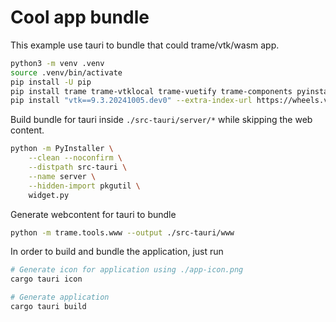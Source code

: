 # Cool app bundle

This example use tauri to bundle that could trame/vtk/wasm app.

```bash
python3 -m venv .venv
source .venv/bin/activate
pip install -U pip
pip install trame trame-vtklocal trame-vuetify trame-components pyinstaller
pip install "vtk==9.3.20241005.dev0" --extra-index-url https://wheels.vtk.org
```
Build bundle for tauri inside `./src-tauri/server/*` while skipping the web content.

```bash
python -m PyInstaller \
    --clean --noconfirm \
    --distpath src-tauri \
    --name server \
    --hidden-import pkgutil \
    widget.py
```

Generate webcontent for tauri to bundle

```bash
python -m trame.tools.www --output ./src-tauri/www
```
In order to build and bundle the application, just run

```bash
# Generate icon for application using ./app-icon.png
cargo tauri icon

# Generate application
cargo tauri build
```
